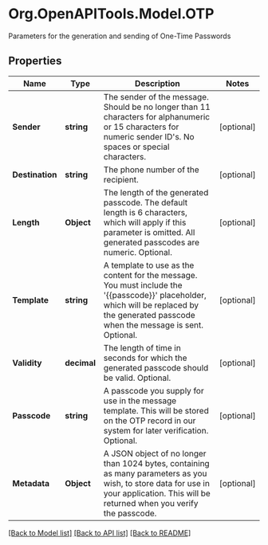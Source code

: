 # Org.OpenAPITools.Model.OTP
Parameters for the generation and sending of One-Time Passwords

## Properties

Name | Type | Description | Notes
------------ | ------------- | ------------- | -------------
**Sender** | **string** | The sender of the message. Should be no longer than 11 characters for alphanumeric or 15 characters for numeric sender ID&#39;s. No spaces or special characters. | [optional] 
**Destination** | **string** | The phone number of the recipient. | [optional] 
**Length** | **Object** | The length of the generated passcode. The default length is 6 characters, which will apply if this parameter is omitted. All generated passcodes are numeric. Optional. | [optional] 
**Template** | **string** | A template to use as the content for the message. You must include the &#39;{{passcode}}&#39; placeholder, which will be replaced by the generated passcode when the message is sent. Optional. | [optional] 
**Validity** | **decimal** | The length of time in seconds for which the generated passcode should be valid. Optional. | [optional] 
**Passcode** | **string** | A passcode you supply for use in the message template. This will be stored on the OTP record in our system for later verification. Optional. | [optional] 
**Metadata** | **Object** | A JSON object of no longer than 1024 bytes, containing as many parameters as you wish, to store data for use in your application. This will be returned when you verify the passcode. | [optional] 

[[Back to Model list]](../README.md#documentation-for-models) [[Back to API list]](../README.md#documentation-for-api-endpoints) [[Back to README]](../README.md)

